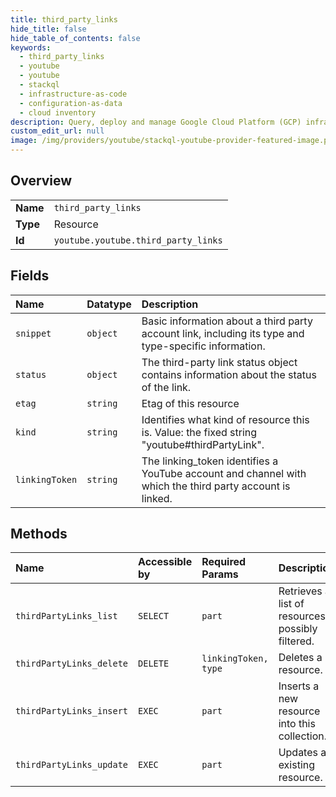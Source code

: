 ```yaml
---
title: third_party_links
hide_title: false
hide_table_of_contents: false
keywords:
  - third_party_links
  - youtube
  - youtube    
  - stackql
  - infrastructure-as-code
  - configuration-as-data
  - cloud inventory
description: Query, deploy and manage Google Cloud Platform (GCP) infrastructure and resources using SQL
custom_edit_url: null
image: /img/providers/youtube/stackql-youtube-provider-featured-image.png
---
```

  
    

## Overview
<table><tbody>
<tr><td><b>Name</b></td><td><code>third_party_links</code></td></tr>
<tr><td><b>Type</b></td><td>Resource</td></tr>
<tr><td><b>Id</b></td><td><code>youtube.youtube.third_party_links</code></td></tr>
</tbody></table>

## Fields
| Name | Datatype | Description |
|:-----|:---------|:------------|
| `snippet` | `object` | Basic information about a third party account link, including its type and type-specific information. |
| `status` | `object` | The third-party link status object contains information about the status of the link. |
| `etag` | `string` | Etag of this resource |
| `kind` | `string` | Identifies what kind of resource this is. Value: the fixed string "youtube#thirdPartyLink". |
| `linkingToken` | `string` | The linking_token identifies a YouTube account and channel with which the third party account is linked. |
## Methods
| Name | Accessible by | Required Params | Description |
|:-----|:--------------|:----------------|:------------|
| `thirdPartyLinks_list` | `SELECT` | `part` | Retrieves a list of resources, possibly filtered. |
| `thirdPartyLinks_delete` | `DELETE` | `linkingToken, type` | Deletes a resource. |
| `thirdPartyLinks_insert` | `EXEC` | `part` | Inserts a new resource into this collection. |
| `thirdPartyLinks_update` | `EXEC` | `part` | Updates an existing resource. |
